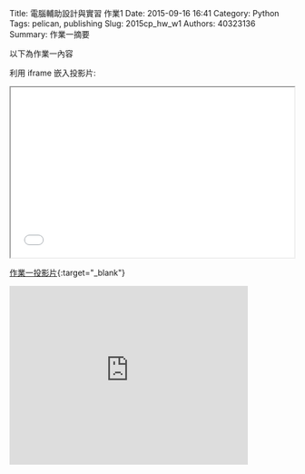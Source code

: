 Title: 電腦輔助設計與實習 作業1
Date: 2015-09-16 16:41
Category: Python
Tags: pelican, publishing
Slug: 2015cp_hw_w1
Authors: 40323136
Summary: 作業一摘要

以下為作業一內容

利用 iframe 嵌入投影片:

<iframe src="simplest.html" width="500" height="300"></iframe>

[作業一投影片](simplest.html){:target="_blank"}




<iframe width="420" height="315" src="https://www.youtube.com/embed/dLPj9cxrOFo" frameborder="0" allowfullscreen></iframe>